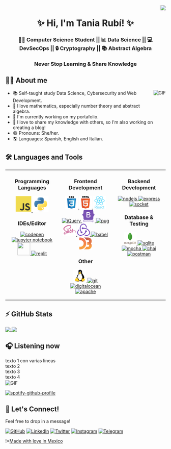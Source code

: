 <link href="style.css" rel="stylesheet">

<!--
  Visitors
-->
<img align="right" src="https://visitor-badge.glitch.me/badge?page_id=taniarubi" />

<!--
  My presentation
-->
<h1 align="center">✨ Hi, I'm Tania Rubí! ✨ </h1>
<h3 align="center">👩‍🎓  Computer Science Student || 📊 Data Science || 💻 DevSecOps || 🔒 Cryptography || 📚 Abstract Algebra </h3>
<h3 align="center">Never Stop Learning & Share Knowledge </h3>

## 🙋‍♀️ About me

<img align="right" alt="GIF" height="250" src="https://cdn.hashnode.com/res/hashnode/image/upload/v1595331045788/7DTc5AKaw.gif?auto=format,compress&gif-q=60" />

* 📚 Self-taught study Data Science, Cybersecurity and Web Development.
* 💚 I love mathematics, especially number theory and abstract algebra.
* 📌 I'm currently working on my portafolio. 
* 🙌 I love to share my knowledge with others, so I'm also working on creating a blog!
* 😄 Pronouns: She/her.
* 🌎 Languages: Spanish, English and Italian.

<!--
   Languages and Tools
-->
## 🛠️ Languages and Tools

<table><tr><td valign="top" width="33%">
<h3 align="center">Programming Languages</h3>
<p align="center"><a href="https://developer.mozilla.org/en-US/docs/Web/JavaScript" > <img src="https://raw.githubusercontent.com/devicons/devicon/master/icons/javascript/javascript-original.svg" alt="javascript" width="50" height="50"/> </a> <a href="https://www.python.org" > <img src="https://raw.githubusercontent.com/devicons/devicon/master/icons/python/python-original.svg" alt="python" width="50" height="50"/> </a> </p>
  
<h3 align="center">IDEs/Editor</h3>
<p align="center"> <a href="https://codepen.io/" > <img src="https://www.vectorlogo.zone/logos/codepen/codepen-tile.svg" alt="codepen" width="40" height="40"/> </a> <a href="https://jupyter.org/" > <img src="https://upload.wikimedia.org/wikipedia/commons/thumb/3/38/Jupyter_logo.svg/1767px-Jupyter_logo.svg.png" alt="jupyter notebook" width="40" height="40"/> <a href="https://code.visualstudio.com/" > <img src="https://i.ibb.co/vBw3R3Q/Visual-Studio-Code.png" width="40" height="40"/> </a> <a href="https://replit.com/" > <img src="https://upload.wikimedia.org/wikipedia/commons/b/b2/Repl.it_logo.svg" alt="replit" width="40" height="40"/> </a> </p>
  
</td><td valign="top" width="33%">
<h3 align="center">Frontend Development</h3>
<p align="center"> <a href="https://www.w3schools.com/css/" > <img src="https://raw.githubusercontent.com/devicons/devicon/master/icons/css3/css3-original-wordmark.svg" alt="css3" width="40" height="40"/> </a> <a href="https://www.w3.org/html/" > <img src="https://raw.githubusercontent.com/devicons/devicon/master/icons/html5/html5-original-wordmark.svg" alt="html5" width="40" height="40"/> </a> <a href="https://reactjs.org/" > <img src="https://raw.githubusercontent.com/devicons/devicon/master/icons/react/react-original-wordmark.svg" alt="react" width="40" height="40"/> <a href="https://jquery.com/" > <img src="https://profilinator.rishav.dev/skills-assets/jquery.png" alt="jQuery" width="40" height="40"/> </a> <a href="https://getbootstrap.com" > <img src="https://raw.githubusercontent.com/devicons/devicon/master/icons/bootstrap/bootstrap-plain-wordmark.svg" alt="bootstrap" width="40" height="40"/> </a> <a href="https://pugjs.org" > <img src="https://cdn.worldvectorlogo.com/logos/pug.svg" alt="pug" width="40" height="40"/> </a> <a href="https://sass-lang.com" > <img src="https://raw.githubusercontent.com/devicons/devicon/master/icons/sass/sass-original.svg" alt="sass" width="40" height="40"/> </a> <a href="https://redux.js.org" > <img src="https://raw.githubusercontent.com/devicons/devicon/master/icons/redux/redux-original.svg" alt="redux" width="40" height="40"/> </a> <a href="https://babeljs.io/" > <img src="https://upload.wikimedia.org/wikipedia/commons/thumb/0/02/Babel_Logo.svg/1280px-Babel_Logo.svg.png" alt="babel" width="40" height="40"/> </a> <a href="https://d3js.org/" > <img src="https://raw.githubusercontent.com/devicons/devicon/master/icons/d3js/d3js-original.svg" alt="d3js" width="40" height="40"/> </a> </p>
  
<h3 align="center">Other</h3>
<p align="center"> <a href="https://www.linux.org/" target="_blank"> <img src="https://raw.githubusercontent.com/devicons/devicon/master/icons/linux/linux-original.svg" alt="linux" width="40" height="40"/> </a> <a href="https://git-scm.com/" > <img src="https://www.vectorlogo.zone/logos/git-scm/git-scm-icon.svg" alt="git" width="40" height="40"/> </a> <a href="https://www.digitalocean.com/" > <img src="https://www.vectorlogo.zone/logos/digitalocean/digitalocean-official.svg" alt="digitalocean" width="40" height="40"/> </a> <a href="https://www.apache.org/" > <img src="https://www.vectorlogo.zone/logos/apache/apache-icon.svg" alt="apache" width="40" height="40"/> </a> </p>

</td><td valign="top" width="33%">
<h3 align="center">Backend Development</h3>
<p align="center"> <a href="https://nodejs.org" > <img src="https://www.vectorlogo.zone/logos/nodejs/nodejs-icon.svg" alt="nodejs" width="40" height="40"/> </a> <a href="https://expressjs.com" > <img src="https://avatars.githubusercontent.com/u/5658226?s=200&v=4" alt="express" width="40" height="40"/> </a> <a href="https://socket.io/" > <img src="https://upload.wikimedia.org/wikipedia/commons/thumb/9/96/Socket-io.svg/330px-Socket-io.svg.png" alt="socket" width="40" height="40"/> </a> </p>

<h3 align="center">Database & Testing</h3>
<p align="center"> <a href="https://www.mongodb.com/" > <img src="https://raw.githubusercontent.com/devicons/devicon/master/icons/mongodb/mongodb-original-wordmark.svg" alt="mongodb" width="40" height="40"/> </a> <a href="https://www.sqlite.org/" > <img src="https://www.vectorlogo.zone/logos/sqlite/sqlite-icon.svg" alt="sqlite" width="40" height="40"/> </a> <a href="https://mochajs.org" > <img src="https://www.vectorlogo.zone/logos/mochajs/mochajs-icon.svg" alt="mocha" width="40" height="40"/> </a> <a href="https://www.chaijs.com/" > <img src="https://profilinator.rishav.dev/skills-assets/chai.png" alt="chai" width="40" height="40"/> </a> <a href="https://postman.com" > <img src="https://www.vectorlogo.zone/logos/getpostman/getpostman-icon.svg" alt="postman" width="40" height="40"/> </a> </p>
  
</td></tr></table>

<!--
  Github stats
-->
## ⚡ GitHub Stats
<a href="https://github.com/anuraghazra/github-readme-stats">
  <img align="center" src="https://github-readme-stats.vercel.app/api?username=taniarubi&show_icons=true&theme=midnight-purple&count_private=true" />
</a>
<a href="https://github.com/anuraghazra/github-readme-stats">
  <img align="center" src="https://github-readme-stats.vercel.app/api/top-langs/?username=taniarubi&layout=compact&langs_count=10&theme=midnight-purple" />
</a>

<!--
  Spotify
-->
## 🎧 Listening now
<div class="opciones">
        <div class="opcion">texto 1 con varias lineas</div>
        <div class="opcion">texto 2</div>
        <div class="opcion">texto 3</div>
        <div class="opcion">texto 4</div>
    </div>

<img align="center" alt="GIF" height="200" src="https://melmagazine.com/wp-content/uploads/2018/08/1oW5-3epMX2BNg_dgbUqXjw.gif" />

[![spotify-github-profile](https://spotify-github-profile.vercel.app/api/view?uid=31x2x4fylyfgdp2us5vxnx4pfjxi&cover_image=true&theme=novatorem&bar_color=6fb6c8&bar_color_cover=false)](https://spotify-github-profile.vercel.app/api/view?uid=31x2x4fylyfgdp2us5vxnx4pfjxi&redirect=true)

<!--
  My social media.
-->
## 🤝 Let's Connect!
Feel free to drop in a message!

<p align="justify">
  <!--
	<a href="" target="_blank"><img src="https://img.icons8.com/bubbles/50/000000/web.png" alt="Portfolio"/></a>
<a href="" target="_blank"><img src="https://img.icons8.com/bubbles/50/000000/instagram.png" alt="Instagram"/></a>
  -->
	<a href="https://github.com/taniarubi" target="_blank"><img src="https://img.icons8.com/bubbles/50/000000/github.png" alt="GitHub"/></a>
	<a href="https://www.linkedin.com/in/tania-rub%C3%AD-685a97172/" target="_blank"><img src="https://img.icons8.com/bubbles/50/000000/linkedin.png" alt="LinkedIn"/></a>
<a href="https://twitter.com/taniarrubi" target="_blank"><img src="https://img.icons8.com/bubbles/50/undefined/twitter-circled.png" alt="Twitter"/></a>
  <a href="https://www.instagram.com/yashitanamdeo/" target="_blank"><img src="https://img.icons8.com/bubbles/50/000000/instagram.png" alt="Instagram"/></a>
	<a href="https://t.me/LuciernagaAzul" target="_blank"><img src="https://img.icons8.com/bubbles/50/undefined/telegram-app.png" alt="Telegram"/></a>
</p>

<!--
  Made with love in Mexico
-->
!*[Made with love in Mexico](https://madewithlove.now.sh/mx?heart=true&colorA=%23000000&colorB=%239238dc)
